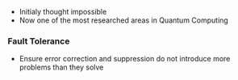 - Initialy thought impossible
- Now one of the most researched areas in Quantum Computing

### Fault Tolerance
- Ensure error correction and suppression do not introduce more problems than they solve
